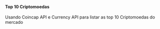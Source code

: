 #### Top 10 Criptomoedas
Usando Coincap API e Currency API para listar as top 10 Criptomoedas do mercado
